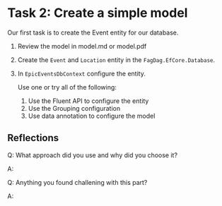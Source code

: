 # Task 2: Create a simple model

Our first task is to create the Event entity for our database.

1. Review the model in model.md or model.pdf
2. Create the `Event` and `Location` entity in the `FagDag.EfCore.Database`.
3. In `EpicEventsDbContext` configure the entity.

    Use one or try all of the following:
    1. Use the Fluent API to configure the entity
    2. Use the Grouping configuration
    3. Use data annotation to configure the model

## Reflections

Q: What approach did you use and why did you choose it?

A:

Q: Anything you found challening with this part?

A: